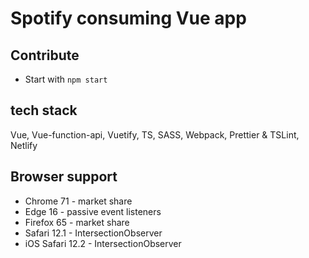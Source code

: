 # Spotify consuming Vue app

## Contribute

- Start with `npm start`

## tech stack

Vue, Vue-function-api, Vuetify, TS, SASS, Webpack, Prettier & TSLint, Netlify

## Browser support

- Chrome 71 - market share
- Edge 16 - passive event listeners
- Firefox 65 - market share
- Safari 12.1 - IntersectionObserver
- iOS Safari 12.2 - IntersectionObserver
